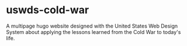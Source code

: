 # uswds-cold-war
A multipage hugo website designed with the United States Web Design System about applying the lessons learned from the Cold War to today's life.
